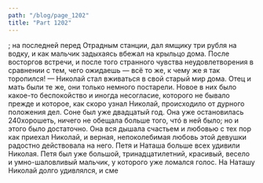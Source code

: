 ```yaml
---
path: "/blog/page_1202"
title: "Part 1202"
---
```


; на последней перед Отрадным станции, дал ямщику три рубля на водку, и как мальчик задыхаясь вбежал на крыльцо дома.
После восторгов встречи, и после того странного чувства неудовлетворения в сравнении с тем, чего ожидаешь — всё то же, к чему же я так торопился! — Николай стал вживаться в свой старый мир дома. Отец и мать были те же, они только немного постарели. Новое в них было какое-то беспокойство и иногда несогласие, которого не бывало прежде и которое, как скоро узнал Николай, происходило от дурного положения дел. Соне был уже двадцатый год. Она уже остановилась 240хорошеть, ничего не обещала больше того, чтó в ней было; но и этого было достаточно. Она вся дышала счастьем и любовью с тех пор как приехал Николай, и верная, непоколебимая любовь этой девушки радостно действовала на него. Петя и Наташа больше всех удивили Николая. Петя был уже большой, тринадцатилетний, красивый, весело и умно-шаловливый мальчик, у которого уже ломался голос. На Наташу Николай долго удивлялся, и сме
